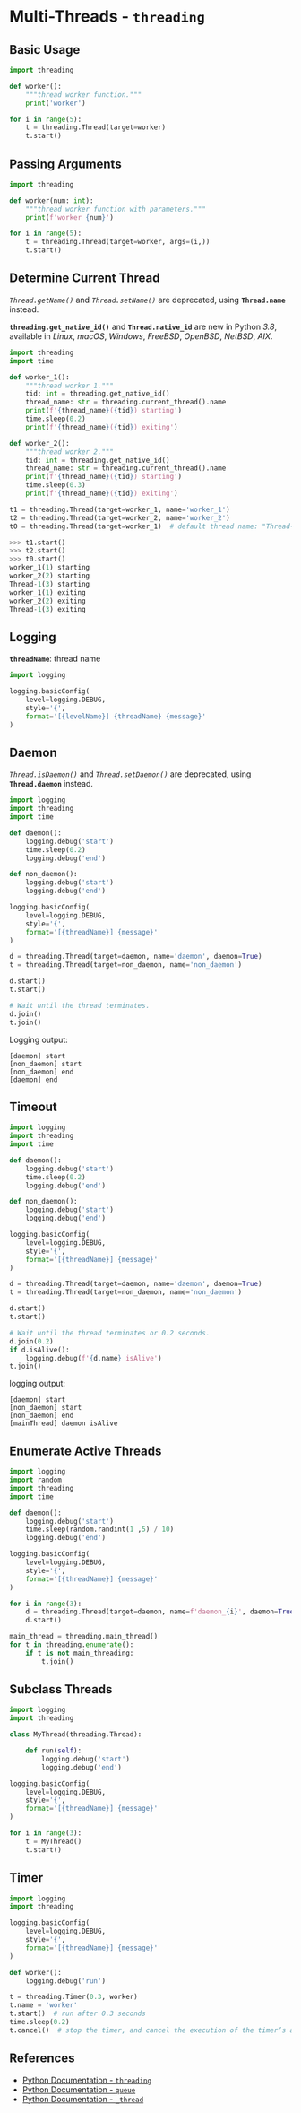 # Multi-Threads - `threading`

## Basic Usage

```python
import threading

def worker():
    """thread worker function."""
    print('worker')

for i in range(5):
    t = threading.Thread(target=worker)
    t.start()
```

## Passing Arguments

```python
import threading

def worker(num: int):
    """thread worker function with parameters."""
    print(f'worker {num}')

for i in range(5):
    t = threading.Thread(target=worker, args=(i,))
    t.start()
```

## Determine Current Thread

*`Thread.getName()`* and *`Thread.setName()`* are deprecated, using **`Thread.name`** instead.

**`threading.get_native_id()`** and **`Thread.native_id`** are new in Python *3.8*,
available in *Linux*, *macOS*, *Windows*, *FreeBSD*, *OpenBSD*, *NetBSD*, *AIX*.

```python
import threading
import time

def worker_1():
    """thread worker 1."""
    tid: int = threading.get_native_id()
    thread_name: str = threading.current_thread().name
    print(f'{thread_name}({tid}) starting')
    time.sleep(0.2)
    print(f'{thread_name}({tid}) exiting')

def worker_2():
    """thread worker 2."""
    tid: int = threading.get_native_id()
    thread_name: str = threading.current_thread().name
    print(f'{thread_name}({tid}) starting')
    time.sleep(0.3)
    print(f'{thread_name}({tid}) exiting')

t1 = threading.Thread(target=worker_1, name='worker_1')
t2 = threading.Thread(target=worker_2, name='worker_2')
t0 = threading.Thread(target=worker_1)  # default thread name: "Thread-N"

>>> t1.start()
>>> t2.start()
>>> t0.start()
worker_1(1) starting
worker_2(2) starting
Thread-1(3) starting
worker_1(1) exiting
worker_2(2) exiting
Thread-1(3) exiting
```

## Logging

**`threadName`**: thread name

```python
import logging

logging.basicConfig(
    level=logging.DEBUG,
    style='{',
    format='[{levelName}] {threadName} {message}'
)
```

## Daemon

*`Thread.isDaemon()`* and *`Thread.setDaemon()`* are deprecated, using **`Thread.daemon`** instead.

```python
import logging
import threading
import time

def daemon():
    logging.debug('start')
    time.sleep(0.2)
    logging.debug('end')

def non_daemon():
    logging.debug('start')
    logging.debug('end')

logging.basicConfig(
    level=logging.DEBUG,
    style='{',
    format='[{threadName}] {message}'
)

d = threading.Thread(target=daemon, name='daemon', daemon=True)
t = threading.Thread(target=non_daemon, name='non_daemon')

d.start()
t.start()

# Wait until the thread terminates.
d.join()
t.join()
```

Logging output:

```plaintext
[daemon] start
[non_daemon] start
[non_daemon] end
[daemon] end
```

## Timeout

```python
import logging
import threading
import time

def daemon():
    logging.debug('start')
    time.sleep(0.2)
    logging.debug('end')

def non_daemon():
    logging.debug('start')
    logging.debug('end')

logging.basicConfig(
    level=logging.DEBUG,
    style='{',
    format='[{threadName}] {message}'
)

d = threading.Thread(target=daemon, name='daemon', daemon=True)
t = threading.Thread(target=non_daemon, name='non_daemon')

d.start()
t.start()

# Wait until the thread terminates or 0.2 seconds.
d.join(0.2)
if d.isAlive():
    logging.debug(f'{d.name} isAlive')
t.join()
```

logging output:

```plaintext
[daemon] start
[non_daemon] start
[non_daemon] end
[mainThread] daemon isAlive
```

## Enumerate Active Threads

```python
import logging
import random
import threading
import time

def daemon():
    logging.debug('start')
    time.sleep(random.randint(1 ,5) / 10)
    logging.debug('end')

logging.basicConfig(
    level=logging.DEBUG,
    style='{',
    format='[{threadName}] {message}'
)

for i in range(3):
    d = threading.Thread(target=daemon, name=f'daemon_{i}', daemon=True)
    d.start()

main_thread = threading.main_thread()
for t in threading.enumerate():
    if t is not main_threading:
        t.join()
```

## Subclass Threads

```python
import logging
import threading

class MyThread(threading.Thread):

    def run(self):
        logging.debug('start')
        logging.debug('end')

logging.basicConfig(
    level=logging.DEBUG,
    style='{',
    format='[{threadName}] {message}'
)

for i in range(3):
    t = MyThread()
    t.start()
```

## Timer

```python
import logging
import threading

logging.basicConfig(
    level=logging.DEBUG,
    style='{',
    format='[{threadName}] {message}'
)

def worker():
    logging.debug('run')

t = threading.Timer(0.3, worker)
t.name = 'worker'
t.start()  # run after 0.3 seconds
time.sleep(0.2)
t.cancel()  # stop the timer, and cancel the execution of the timer’s action.
```

## References

- [Python Documentation - `threading`](/docs/python/lastest/en/library/threading.html)
- [Python Documentation - `queue`](/docs/python/lastest/en/library/queue.html)
- [Python Documentation - `_thread`](/docs/python/lastest/en/library/_thread.html)
